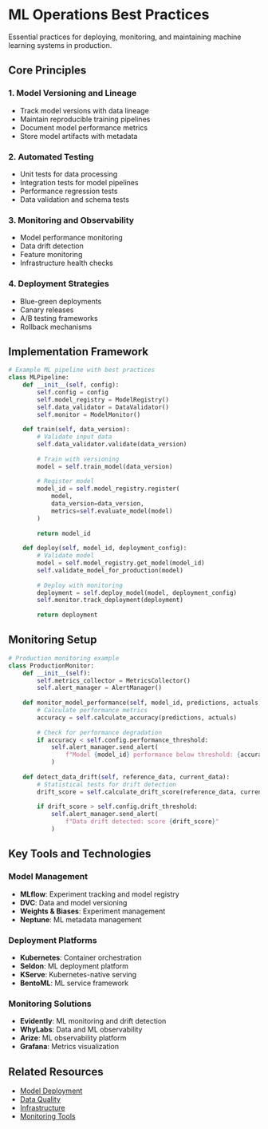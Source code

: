 # ML Operations Best Practices

Essential practices for deploying, monitoring, and maintaining machine learning systems in production.

## Core Principles

### 1. Model Versioning and Lineage
- Track model versions with data lineage
- Maintain reproducible training pipelines
- Document model performance metrics
- Store model artifacts with metadata

### 2. Automated Testing
- Unit tests for data processing
- Integration tests for model pipelines
- Performance regression tests
- Data validation and schema tests

### 3. Monitoring and Observability
- Model performance monitoring
- Data drift detection
- Feature monitoring
- Infrastructure health checks

### 4. Deployment Strategies
- Blue-green deployments
- Canary releases
- A/B testing frameworks
- Rollback mechanisms

## Implementation Framework

```python
# Example ML pipeline with best practices
class MLPipeline:
    def __init__(self, config):
        self.config = config
        self.model_registry = ModelRegistry()
        self.data_validator = DataValidator()
        self.monitor = ModelMonitor()
    
    def train(self, data_version):
        # Validate input data
        self.data_validator.validate(data_version)
        
        # Train with versioning
        model = self.train_model(data_version)
        
        # Register model
        model_id = self.model_registry.register(
            model, 
            data_version=data_version,
            metrics=self.evaluate_model(model)
        )
        
        return model_id
    
    def deploy(self, model_id, deployment_config):
        # Validate model
        model = self.model_registry.get_model(model_id)
        self.validate_model_for_production(model)
        
        # Deploy with monitoring
        deployment = self.deploy_model(model, deployment_config)
        self.monitor.track_deployment(deployment)
        
        return deployment
```

## Monitoring Setup

```python
# Production monitoring example
class ProductionMonitor:
    def __init__(self):
        self.metrics_collector = MetricsCollector()
        self.alert_manager = AlertManager()
    
    def monitor_model_performance(self, model_id, predictions, actuals):
        # Calculate performance metrics
        accuracy = self.calculate_accuracy(predictions, actuals)
        
        # Check for performance degradation
        if accuracy < self.config.performance_threshold:
            self.alert_manager.send_alert(
                f"Model {model_id} performance below threshold: {accuracy}"
            )
    
    def detect_data_drift(self, reference_data, current_data):
        # Statistical tests for drift detection
        drift_score = self.calculate_drift_score(reference_data, current_data)
        
        if drift_score > self.config.drift_threshold:
            self.alert_manager.send_alert(
                f"Data drift detected: score {drift_score}"
            )
```

## Key Tools and Technologies

### Model Management
- **MLflow**: Experiment tracking and model registry
- **DVC**: Data and model versioning
- **Weights & Biases**: Experiment management
- **Neptune**: ML metadata management

### Deployment Platforms
- **Kubernetes**: Container orchestration
- **Seldon**: ML deployment platform
- **KServe**: Kubernetes-native serving
- **BentoML**: ML service framework

### Monitoring Solutions
- **Evidently**: ML monitoring and drift detection
- **WhyLabs**: Data and ML observability
- **Arize**: ML observability platform
- **Grafana**: Metrics visualization

## Related Resources

- [Model Deployment](../../deployment/)
- [Data Quality](../../tools/data-quality/)
- [Infrastructure](../../deployment/infrastructure/)
- [Monitoring Tools](../../tools/monitoring/) 